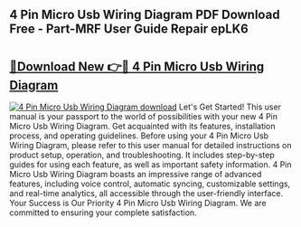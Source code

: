## 4 Pin Micro Usb Wiring Diagram PDF Download Free - Part-MRF User Guide Repair epLK6

# <h2><a href="http://dfua348.blite.top/?on=4+Pin+Micro+Usb+Wiring+Diagram">🔗Download New 👉🔴 4 Pin Micro Usb Wiring Diagram</a></h2>

[![4 Pin Micro Usb Wiring Diagram download](https://i.imgur.com/lujVjoI.png)](http://dfua348.blite.top/?on=4+Pin+Micro+Usb+Wiring+Diagram)
Let's Get Started! This user manual is your passport to the world of possibilities with your new 4 Pin Micro Usb Wiring Diagram. Get acquainted with its features, installation process, and operating guidelines. Before using your 4 Pin Micro Usb Wiring Diagram, please refer to this user manual for detailed instructions on product setup, operation, and troubleshooting. It includes step-by-step guides for using each feature, as well as important safety information. 4 Pin Micro Usb Wiring Diagram boasts an impressive range of advanced features, including voice control, automatic syncing, customizable settings, and real-time analytics, all accessible through the user-friendly interface. Your Success is Our Priority 4 Pin Micro Usb Wiring Diagram. We are committed to ensuring your complete satisfaction.
